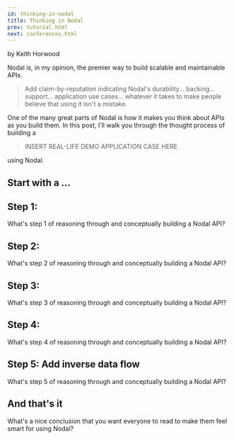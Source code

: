 ```yaml
---
id: thinking-in-nodal
title: Thinking in Nodal
prev: tutorial.html
next: conferences.html
---
```


by Keith Horwood

Nodal is, in my opinion, the premier way to build scalable and maintainable APIs.

> Add claim-by-reputation indicating Nodal's durability... backing... support... application use cases... whatever it takes to make people believe that using it isn't a mistake.

One of the many great parts of Nodal is how it makes you think about APIs as you build them. In this post, I'll walk you through the thought process of building a

>INSERT REAL-LIFE DEMO APPLICATION CASE HERE

using Nodal.

## Start with a ...


## Step 1:

What's step 1 of reasoning through and conceptually building a Nodal API?

## Step 2:

What's step 2 of reasoning through and conceptually building a Nodal API?

## Step 3:

What's step 3 of reasoning through and conceptually building a Nodal API?

## Step 4:

What's step 4 of reasoning through and conceptually building a Nodal API?

## Step 5: Add inverse data flow

What's step 5 of reasoning through and conceptually building a Nodal API?

## And that's it

What's a nice conclusion that you want everyone to read to make them feel smart for using Nodal?
